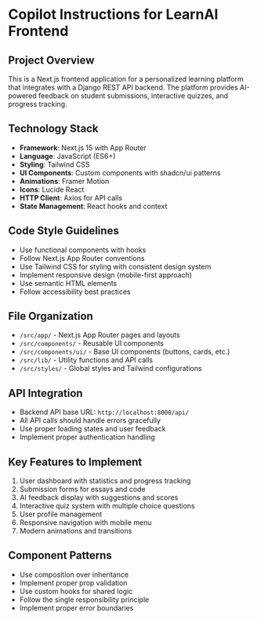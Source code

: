 # Copilot Instructions for LearnAI Frontend

<!-- Use this file to provide workspace-specific custom instructions to Copilot. For more details, visit https://code.visualstudio.com/docs/copilot/copilot-customization#_use-a-githubcopilotinstructionsmd-file -->

## Project Overview
This is a Next.js frontend application for a personalized learning platform that integrates with a Django REST API backend. The platform provides AI-powered feedback on student submissions, interactive quizzes, and progress tracking.

## Technology Stack
- **Framework**: Next.js 15 with App Router
- **Language**: JavaScript (ES6+)
- **Styling**: Tailwind CSS
- **UI Components**: Custom components with shadcn/ui patterns
- **Animations**: Framer Motion
- **Icons**: Lucide React
- **HTTP Client**: Axios for API calls
- **State Management**: React hooks and context

## Code Style Guidelines
- Use functional components with hooks
- Follow Next.js App Router conventions
- Use Tailwind CSS for styling with consistent design system
- Implement responsive design (mobile-first approach)
- Use semantic HTML elements
- Follow accessibility best practices

## File Organization
- `/src/app/` - Next.js App Router pages and layouts
- `/src/components/` - Reusable UI components
- `/src/components/ui/` - Base UI components (buttons, cards, etc.)
- `/src/lib/` - Utility functions and API calls
- `/src/styles/` - Global styles and Tailwind configurations

## API Integration
- Backend API base URL: `http://localhost:8000/api/`
- All API calls should handle errors gracefully
- Use proper loading states and user feedback
- Implement proper authentication handling

## Key Features to Implement
1. User dashboard with statistics and progress tracking
2. Submission forms for essays and code
3. AI feedback display with suggestions and scores
4. Interactive quiz system with multiple choice questions
5. User profile management
6. Responsive navigation with mobile menu
7. Modern animations and transitions

## Component Patterns
- Use composition over inheritance
- Implement proper prop validation
- Use custom hooks for shared logic
- Follow the single responsibility principle
- Implement proper error boundaries
